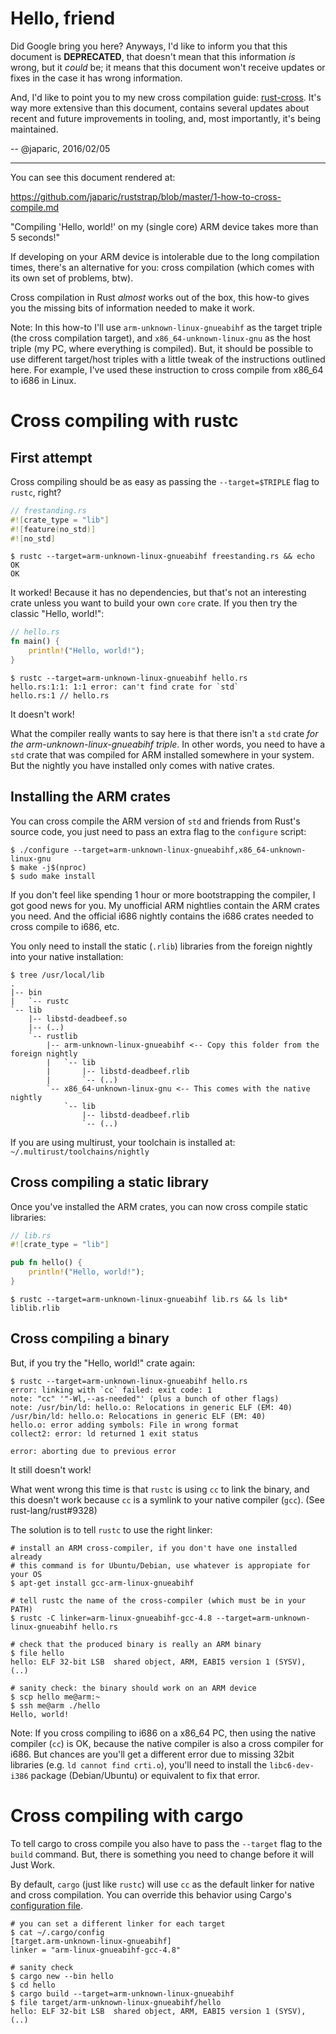 # Hello, friend

Did Google bring you here? Anyways, I'd like to inform you that this document is **DEPRECATED**,
that doesn't mean that this information *is* wrong, but it *could* be; it means that this document
won't receive updates or fixes in the case it has wrong information.

And, I'd like to point you to my new cross compilation guide: [rust-cross]. It's way more extensive
than this document, contains several updates about recent and future improvements in tooling, and,
most importantly, it's being maintained.

[rust-cross]: https://github.com/japaric/rust-cross

-- @japaric, 2016/02/05

---

You can see this document rendered at:

https://github.com/japaric/ruststrap/blob/master/1-how-to-cross-compile.md


"Compiling 'Hello, world!' on my (single core) ARM device takes more than 5
seconds!"

If developing on your ARM device is intolerable due to the long compilation
times, there's an alternative for you: cross compilation (which comes with its
own set of problems, btw).

Cross compilation in Rust *almost* works out of the box, this how-to gives you
the missing bits of information needed to make it work.

Note: In this how-to I'll use `arm-unknown-linux-gnueabihf` as the target
triple (the cross compilation target), and `x86_64-unknown-linux-gnu` as the
host triple (my PC, where everything is compiled). But, it should be possible
to use different target/host triples with a little tweak of the instructions
outlined here. For example, I've used these instruction to cross compile from
x86_64 to i686 in Linux.

# Cross compiling with rustc

## First attempt

Cross compiling should be as easy as passing the `--target=$TRIPLE` flag to
`rustc`, right?

``` rust
// frestanding.rs
#![crate_type = "lib"]
#![feature(no_std)]
#![no_std]
```

```
$ rustc --target=arm-unknown-linux-gnueabihf freestanding.rs && echo OK
OK
```

It worked! Because it has no dependencies, but that's not an interesting crate
unless you want to build your own `core` crate. If you then try the classic
"Hello, world!":

``` rust
// hello.rs
fn main() {
    println!("Hello, world!");
}
```

```
$ rustc --target=arm-unknown-linux-gnueabihf hello.rs
hello.rs:1:1: 1:1 error: can't find crate for `std`
hello.rs:1 // hello.rs
```

It doesn't work!

What the compiler really wants to say here is that there isn't a `std` crate
*for the arm-unknown-linux-gnueabihf triple*. In other words, you need to have
a `std` crate that was compiled for ARM installed somewhere in your system. But
the nightly you have installed only comes with native crates.

## Installing the ARM crates

You can cross compile the ARM version of `std` and friends from Rust's source
code, you just need to pass an extra flag to the `configure` script:

```
$ ./configure --target=arm-unknown-linux-gnueabihf,x86_64-unknown-linux-gnu
$ make -j$(nproc)
$ sudo make install
```

If you don't feel like spending 1 hour or more bootstrapping the compiler, I
got good news for you. My unofficial ARM nightlies contain the ARM crates you
need. And the official i686 nightly contains the i686 crates needed to cross
compile to i686, etc.

You only need to install the static (`.rlib`) libraries from the foreign
nightly into your native installation:

```
$ tree /usr/local/lib
.
|-- bin
|   `-- rustc
`-- lib
    |-- libstd-deadbeef.so
    |-- (..)
    `-- rustlib
        |-- arm-unknown-linux-gnueabihf <-- Copy this folder from the foreign nightly
        |   `-- lib
        |       |-- libstd-deadbeef.rlib
        |       `-- (..)
        `-- x86_64-unknown-linux-gnu <-- This comes with the native nightly
            `-- lib
                |-- libstd-deadbeef.rlib
                `-- (..)
```

If you are using multirust, your toolchain is installed at:
`~/.multirust/toolchains/nightly`

## Cross compiling a static library

Once you've installed the ARM crates, you can now cross compile static
libraries:

``` rust
// lib.rs
#![crate_type = "lib"]

pub fn hello() {
    println!("Hello, world!");
}
```

```
$ rustc --target=arm-unknown-linux-gnueabihf lib.rs && ls lib*
liblib.rlib
```

## Cross compiling a binary

But, if you try the "Hello, world!" crate again:

```
$ rustc --target=arm-unknown-linux-gnueabihf hello.rs
error: linking with `cc` failed: exit code: 1
note: "cc" '"-Wl,--as-needed"' (plus a bunch of other flags)
note: /usr/bin/ld: hello.o: Relocations in generic ELF (EM: 40)
/usr/bin/ld: hello.o: Relocations in generic ELF (EM: 40)
hello.o: error adding symbols: File in wrong format
collect2: error: ld returned 1 exit status

error: aborting due to previous error
```

It still doesn't work!

What went wrong this time is that `rustc` is using `cc` to link the binary,
and this doesn't work because `cc` is a symlink to your native compiler
(`gcc`). (See rust-lang/rust#9328)

The solution is to tell `rustc` to use the right linker:

```
# install an ARM cross-compiler, if you don't have one installed already
# this command is for Ubuntu/Debian, use whatever is appropiate for your OS
$ apt-get install gcc-arm-linux-gnueabihf

# tell rustc the name of the cross-compiler (which must be in your PATH)
$ rustc -C linker=arm-linux-gnueabihf-gcc-4.8 --target=arm-unknown-linux-gnueabihf hello.rs

# check that the produced binary is really an ARM binary
$ file hello
hello: ELF 32-bit LSB  shared object, ARM, EABI5 version 1 (SYSV), (..)

# sanity check: the binary should work on an ARM device
$ scp hello me@arm:~
$ ssh me@arm ./hello
Hello, world!
```

Note: If you cross compiling to i686 on a x86_64 PC, then using the native
compiler (`cc`) is OK, because the native compiler is also a cross compiler for
i686. But chances are you'll get a different error due to missing 32bit
libraries (e.g. `ld cannot find crti.o`), you'll need to install the
`libc6-dev-i386` package (Debian/Ubuntu) or equivalent to fix that error.

# Cross compiling with cargo

To tell cargo to cross compile you also have to pass the `--target` flag to the
`build` command. But, there is something you need to change before it will
Just Work.

By default, `cargo` (just like `rustc`) will use `cc` as the default linker for
native and cross compilation. You can override this behavior using Cargo's
[configuration file](http://doc.crates.io/config.html).

```
# you can set a different linker for each target
$ cat ~/.cargo/config
[target.arm-unknown-linux-gnueabihf]
linker = "arm-linux-gnueabihf-gcc-4.8"

# sanity check
$ cargo new --bin hello
$ cd hello
$ cargo build --target=arm-unknown-linux-gnueabihf
$ file target/arm-unknown-linux-gnueabihf/hello
hello: ELF 32-bit LSB  shared object, ARM, EABI5 version 1 (SYSV), (..)
```
